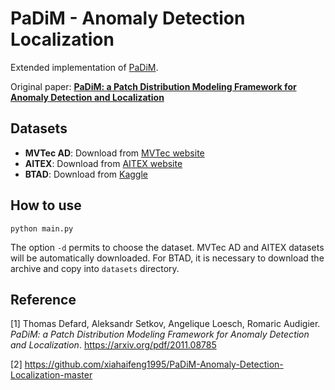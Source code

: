 # PaDiM - Anomaly Detection Localization
Extended implementation of [PaDiM](https://github.com/xiahaifeng1995/PaDiM-Anomaly-Detection-Localization-master).

Original paper: [**PaDiM: a Patch Distribution Modeling Framework for Anomaly Detection and Localization**](https://arxiv.org/pdf/2011.08785v1.pdf)

## Datasets
* **MVTec AD**: Download from [MVTec website](https://www.mvtec.com/company/research/datasets/mvtec-ad/)
* **AITEX**: Download from [AITEX website](https://www.aitex.es/afid/)
* **BTAD**: Download from [Kaggle](https://www.kaggle.com/thtuan/btad-beantech-anomaly-detection)

## How to use
```
python main.py
```
The option ```-d``` permits to choose the dataset.
MVTec AD and AITEX datasets will be automatically downloaded. For BTAD, it is necessary to download the archive and copy into ```datasets``` directory.

## Reference
[1] Thomas Defard, Aleksandr Setkov, Angelique Loesch, Romaric Audigier. *PaDiM: a Patch Distribution Modeling Framework for Anomaly Detection and Localization*. https://arxiv.org/pdf/2011.08785

[2] https://github.com/xiahaifeng1995/PaDiM-Anomaly-Detection-Localization-master

